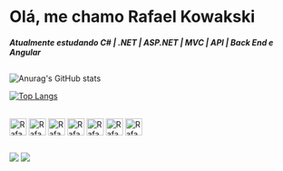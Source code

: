 <h1> Olá, me chamo Rafael Kowakski</h1>

<h5>Atualmente estudando C# | .NET | ASP.NET | MVC | API | Back End e Angular</h5>

##

<body>
<div>

![Anurag's GitHub stats](https://github-readme-stats.vercel.app/api?username=rafakowalski&show_icons=true&theme=dark)

[![Top Langs](https://github-readme-stats.vercel.app/api/top-langs/?username=rafakowalski&show_icons=true&theme=dark)](https://github.com/anuraghazra/github-readme-stats)
</div>

<div style="display: inline_block"><br>
 <img align="center" alt="RafaCsharp" height="30" witdth="40" src="https://cdn.jsdelivr.net/gh/devicons/devicon/icons/csharp/csharp-original.svg" />
 <img align="center" alt="RafadotNetCore" height="30" witdth="40" src="https://cdn.jsdelivr.net/gh/devicons/devicon/icons/dotnetcore/dotnetcore-original.svg" />
 <img align="center" alt="RafadotNet" height="30" witdth="40" src="https://cdn.jsdelivr.net/gh/devicons/devicon/icons/dot-net/dot-net-original-wordmark.svg" />
 <img align="center" alt="RafaMySql" height="30" witdth="40" src="https://cdn.jsdelivr.net/gh/devicons/devicon/icons/mysql/mysql-original-wordmark.svg" />
 <img align="center" alt="RafaSql" height="30" witdth="40"  src="https://cdn.jsdelivr.net/gh/devicons/devicon/icons/microsoftsqlserver/microsoftsqlserver-plain-wordmark.svg" />
 <img align="center" alt="RafaHtml" height="30" witdth="40" src="https://cdn.jsdelivr.net/gh/devicons/devicon/icons/html5/html5-original.svg" />
 <img align="center" alt="RafaCss" height="30" witdth="40" src="https://cdn.jsdelivr.net/gh/devicons/devicon/icons/css3/css3-original.svg" />

 </div>
 
 ##
 
 <div>
 
 <a href="https://www.linkedin.com/in/rafael-matos-kowalski-96052122a/" target="_blank"><img src="https://img.shields.io/badge/LinkedIn-0077B5?style=for-the-badge&logo=linkedin&logoColor=white" target="_blank"></a>
 <a href="mailto:rafaelmk06@gmail.com"><img src="https://img.shields.io/badge/Gmail-D14836?style=for-the-badge&logo=gmail&logoColor=white" target="_blank"></a>
 
 </body>
